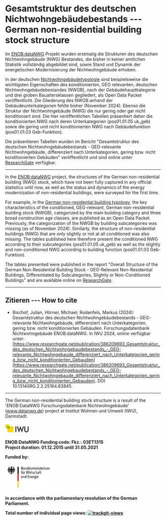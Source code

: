 # Gesamtstruktur des deutschen Nichtwohngebäudebestands --- German non-residential building stock structure
Im [ENOB:dataNWG](https://datanwg.de/home/aktuelles/) Projekt wurden erstmalig die Strukturen des deutschen Nichtwohngebäude (NWG) Bestandes, die bisher in keiner amtlichen Statistik vollständig abgebildet sind, sowie Stand und Dynamik der energetischen Modernisierung der Nichtwohngebäude erhoben.

In der deutschen [Nichtwohngebäudetypologie](https://github.com/IWUGERMANY/Nichtwohngebaeude-Typologie-Deutschland) sind beispielsweise die wichtigsten Eigenschaften des konditionierten, GEG relevanten, deutschen Nichtwohngebäudebestandes (NWGB), nach der Gebäudehauptkategorie und drei groben Baualtersklassen gegliedert, als Open Data Packet veröffentlicht. Die Gliederung des NWGB anhand der Gebäudeunterkategorien fehlte bisher (November 2024). Ebenso die Struktur der Nichtwohngebäude (NWG) die nur gering oder gar nicht konditioniert sind. Die hier veröffentlichen Tabellen präsentiert daher die konditionierten NWG nach deren Unterkategorien (pos01.01.05 uk_geb) sowie die gering und nicht konditionierten NWG nach Gebäudefunktion (pos01.01.03 Geb-Funktion).

Die präsentieren Tabellen wurden im Bericht "Gesamtstruktur des deutschen Nichtwohngebäudebestands - GEG-relevante Nichtwohngebäude, differenziert nach Unterkategorien, gering bzw. nicht konditionierten Gebäuden" veröffentlicht und sind online unter [ResearchGate](https://www.researchgate.net/publication/386209693_Gesamtstruktur_des_deutschen_Nichtwohngebaudebestands_-_GEG-relevante_Nichtwohngebaude_differenziert_nach_Unterkategorien_gering_bzw_nicht_konditionierten_Gebauden) verfügbar.

---
In the [ENOB:dataNWG](https://datanwg.de/home/aktuelles/) project, the structures of the German non-residential building (NWG) stock, which have not been fully captured in any official statistics until now, as well as the status and dynamics of the energy modernization of non-residential buildings, were surveyed for the first time.

For example, in the [German non-residential building typology](https://github.com/IWUGERMANY/Nichtwohngebaeude-Typologie-Deutschland), the key characteristics of the conditioned, GEG-relevant, German non-residential building stock (NWGB), categorized by the main building category and three broad construction age classes, are published as an Open Data Packet. Previously, the categorization of the NWGB by building subcategories was missing (as of November 2024). Similarly, the structure of non-residential buildings (NWG) that are only slightly or not at all conditioned was also missing. The tables published here therefore present the conditioned NWG according to their subcategories (pos01.01.05 uk_geb) as well as the slightly and non-conditioned NWG according to building function (pos01.01.03 Geb-Funktion).

The tables presented were published in the report "Overall Structure of the German Non-Residential Building Stock - GEG-Relevant Non-Residential Buildings, Differentiated by Subcategories, Slightly or Non-Conditioned Buildings" and are available online on [ResearchGate](https://www.researchgate.net/publication/386209693_Gesamtstruktur_des_deutschen_Nichtwohngebaudebestands_-_GEG-relevante_Nichtwohngebaude_differenziert_nach_Unterkategorien_gering_bzw_nicht_konditionierten_Gebauden).

---
## Zitieren --- How to cite
- Bischof, Julian, Hörner, Michael; Rodenfels, Markus (2024): Gesamtstruktur des deutschen Nichtwohngebäudebestands - GEG-relevante Nichtwohngebäude, differenziert nach Unterkategorien, gering bzw. nicht konditionierten Gebäuden. Forschungsdatenbank Nichtwohngebäude ENOB:dataNWG. In IWU 2024, online verfügbar unter: [https://www.researchgate.net/publication/386209693_Gesamtstruktur_des_deutschen_Nichtwohngebaudebestands_-_GEG-relevante_Nichtwohngebaude_differenziert_nach_Unterkategorien_gering_bzw_nicht_konditionierten_Gebauden](https://www.researchgate.net/publication/386209693_Gesamtstruktur_des_deutschen_Nichtwohngebaudebestands_-_GEG-relevante_Nichtwohngebaude_differenziert_nach_Unterkategorien_gering_bzw_nicht_konditionierten_Gebauden). DOI 10.13140RG.2.2.25164.83845.
---

The German non-residential building stock structure is a result of the 'ENOB:DataNWG Forschungsdatenbank Nichtwohngebäude' (www.datanwg.de) project at Institut Wohnen und Umwelt (IWU), Darmstadt.
<p float="left">
  <img src="doc/img/IWU_Logo.PNG" width="15%" /> 
</p>  

<b>ENOB:DataNWG<b>
<b>Funding code:</b>  Fkz.: 03ET1315  
<b>Project duration:</b>  01.12.2015 until 31.05.2021

<b>Funded by:</b> 
<p float="left">
  <img src="doc/img/BMWi_Logo.png" width="30%" /> 
</p> 
in accordance with the parliamentary resolution of the German Parliament.

Total number of individual page views: 
 <a href="https://trackgit.com">
<img src="https://us-central1-trackgit-analytics.cloudfunctions.net/token/ping/m41d3mbddmvgxp2ej6nm" alt="trackgit-views" />
</a>
